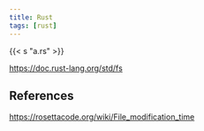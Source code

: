 ```yaml
---
title: Rust
tags: [rust]
---
```


{{< s "a.rs" >}}

<https://doc.rust-lang.org/std/fs>

## References

<https://rosettacode.org/wiki/File_modification_time>
